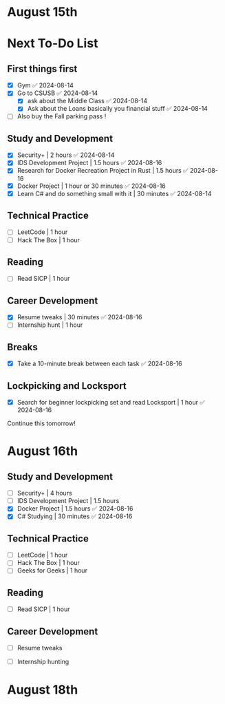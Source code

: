 # August 15th 

# Next To-Do List

## First things first 
- [x] Gym ✅ 2024-08-14
- [x] Go to CSUSB ✅ 2024-08-14
	- [x] ask about the Middle Class ✅ 2024-08-14
	- [x] Ask about the Loans basically you financial stuff ✅ 2024-08-14
- [ ] Also buy the Fall parking pass ! 

## Study and Development
- [x] Security+ | 2 hours ✅ 2024-08-14
- [x] IDS Development Project | 1.5 hours ✅ 2024-08-16
- [x] Research for Docker Recreation Project in Rust | 1.5 hours ✅ 2024-08-16
- [x] Docker Project | 1 hour or 30 minutes ✅ 2024-08-16
- [x] Learn C# and do something small with it | 30 minutes ✅ 2024-08-14

## Technical Practice
- [ ] LeetCode | 1 hour
- [ ] Hack The Box | 1 hour

## Reading
- [ ] Read SICP | 1 hour

## Career Development
- [x] Resume tweaks | 30 minutes ✅ 2024-08-16
- [ ] Internship hunt | 1 hour

## Breaks
- [x] Take a 10-minute break between each task ✅ 2024-08-16

## Lockpicking and Locksport
- [x] Search for beginner lockpicking set and read Locksport | 1 hour ✅ 2024-08-16


Continue this tomorrow! 

# August 16th 
## Study and Development
- [ ] Security+ | 4 hours
- [ ] IDS Development Project | 1.5 hours
- [x] Docker Project | 1.5 hours ✅ 2024-08-16
- [x] C# Studying | 30 minutes ✅ 2024-08-16

## Technical Practice
- [ ] LeetCode | 1 hour
- [ ] Hack The Box | 1 hour
- [ ] Geeks for Geeks | 1 hour

## Reading
- [ ] Read SICP | 1 hour

## Career Development
- [ ] Resume tweaks
- [ ] Internship hunting


# August 18th  



